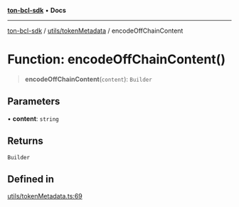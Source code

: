 [**ton-bcl-sdk**](../../../README.md) • **Docs**

***

[ton-bcl-sdk](../../../modules.md) / [utils/tokenMetadata](../README.md) / encodeOffChainContent

# Function: encodeOffChainContent()

> **encodeOffChainContent**(`content`): `Builder`

## Parameters

• **content**: `string`

## Returns

`Builder`

## Defined in

[utils/tokenMetadata.ts:69](https://github.com/ton-fun-tech/ton-bcl-sdk/blob/dd5e1aad56460b504ee72a0e5d189cd8ce611083/src/utils/tokenMetadata.ts#L69)
